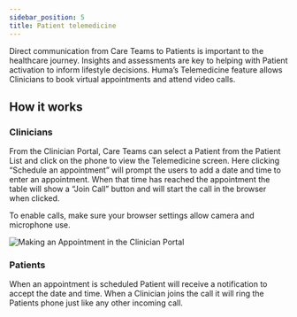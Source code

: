 ```yaml
---
sidebar_position: 5
title: Patient telemedicine
---
```


Direct communication from Care Teams to Patients is important to the healthcare journey. Insights and assessments are key to helping with Patient activation to inform lifestyle decisions. Huma’s Telemedicine feature allows Clinicians to book virtual appointments and attend video calls.

## How it works 

### Clinicians

From the Clinician Portal, Care Teams can select a Patient from the Patient List and click on the phone to view the Telemedicine screen. Here clicking “Schedule an appointment” will prompt the users to add a date and time to enter an appointment. When that time has reached the appointment the table will show a “Join Call” button and will start the call in the browser when clicked.

To enable calls, make sure your browser settings allow camera and microphone use.

![Making an Appointment in the Clinician Portal](./assets/cp-telemedicine.gif)

### Patients

When an appointment is scheduled Patient will receive a notification to accept the date and time. When a Clinician joins the call it will ring the Patients phone just like any other incoming call.
